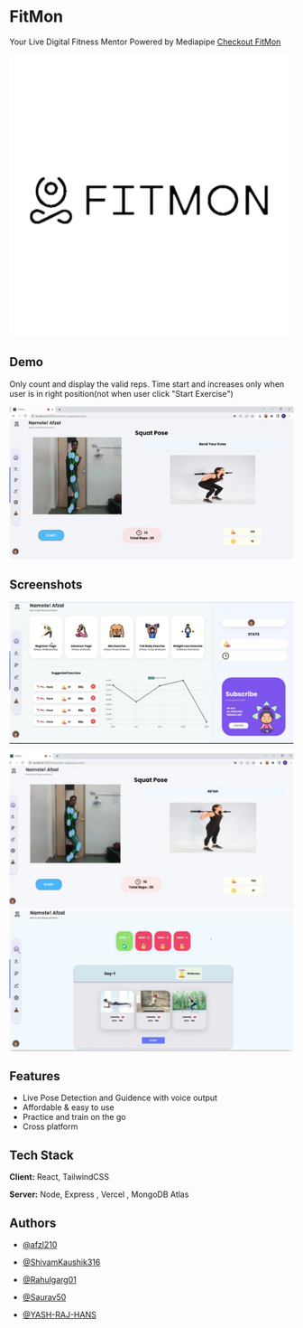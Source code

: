 
# FitMon

Your Live Digital Fitness Mentor Powered by Mediapipe [Checkout FitMon](https://youtu.be/wqPwWapu9sc)

![LOGO](https://raw.githubusercontent.com/AFZL210/FitMon-app/main/src/media/logoo.jpg)




## Demo
Only count and display the valid reps.
Time start and increases only when user is in right position(not when user click "Start Exercise")

![](https://raw.githubusercontent.com/AFZL210/FitMon-app/main/src/media/brandIcons/ezgif.com-gif-maker.gif)


## Screenshots

![App Screenshot](https://raw.githubusercontent.com/AFZL210/FitMon-app/main/src/media/Dashboard%20Image.png)






![App Screenshot](https://raw.githubusercontent.com/AFZL210/FitMon-app/main/src/media/two.jpg)
![App Screenshot](https://raw.githubusercontent.com/AFZL210/FitMon-app/main/src/media/WeekData%20Image.png)



## Features

- Live Pose Detection and Guidence with voice output
- Affordable & easy to use
- Practice and train on the go
- Cross platform

## Tech Stack

**Client:** React, TailwindCSS

**Server:** Node, Express , Vercel , MongoDB Atlas


## Authors

- [@afzl210](https://github.com/AFZL210)
- [@ShivamKaushik316](https://github.com/ShivamKaushik316)

- [@Rahulgarg01](https://github.com/Rahulgarg01)
- [@Saurav50](https://github.com/Saurav50)
- [@YASH-RAJ-HANS](https://github.com/YASH-RAJ-HANS)

